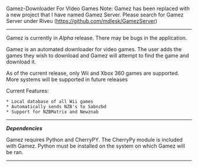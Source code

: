 Gamez-Downloader For VIdeo Games
Note: Gamez has been replaced with a new project that I have named Gamez Server. Please search for Gamez Server under Riveu (https://github.com/mdlesk/GamezServer)

<hr />

Gamez is currently in *Alpha* release. There may be bugs in the application.

Gamez is an automated downloader for video games. The user adds the games they wish to download and Gamez will attempt to find the game and download it.

As of the current release, only Wii and Xbox 360 games are supported. More systems will be supported in future releases

Current Features:

    * Local database of all Wii games
    * Automatically sends NZB's to Sabnzbd
    * Support for NZBMatrix and Newznab

<hr />

***Dependencies***

Gamez requires Python and CherryPY. The CherryPy module is included with Gamez. Python must be installed on the system on which Gamez will be ran.

<hr />
